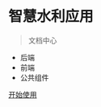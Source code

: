 <!-- _coverpage.md -->

<!-- ![logo](_media/icon.svg) -->

# 智慧水利应用 <small></small>

> 文档中心

- 后端
- 前端
- 公共组件

<!-- [GitHub](https://github.com/docsifyjs/docsify/) -->
[开始使用 ](#docsify)
